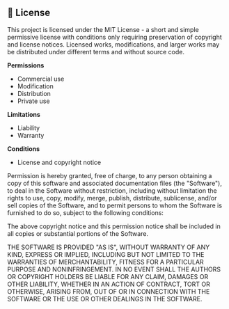 ## 📄 License

This project is licensed under the MIT License - a short and simple permissive license with conditions only requiring preservation of copyright and license notices. Licensed works, modifications, and larger works may be distributed under different terms and without source code.

**Permissions**
- Commercial use
- Modification
- Distribution
- Private use

**Limitations**
- Liability
- Warranty

**Conditions**
- License and copyright notice

Permission is hereby granted, free of charge, to any person obtaining a copy
of this software and associated documentation files (the "Software"), to deal
in the Software without restriction, including without limitation the rights
to use, copy, modify, merge, publish, distribute, sublicense, and/or sell
copies of the Software, and to permit persons to whom the Software is
furnished to do so, subject to the following conditions:

The above copyright notice and this permission notice shall be included in all
copies or substantial portions of the Software.

THE SOFTWARE IS PROVIDED "AS IS", WITHOUT WARRANTY OF ANY KIND, EXPRESS OR
IMPLIED, INCLUDING BUT NOT LIMITED TO THE WARRANTIES OF MERCHANTABILITY,
FITNESS FOR A PARTICULAR PURPOSE AND NONINFRINGEMENT. IN NO EVENT SHALL THE
AUTHORS OR COPYRIGHT HOLDERS BE LIABLE FOR ANY CLAIM, DAMAGES OR OTHER
LIABILITY, WHETHER IN AN ACTION OF CONTRACT, TORT OR OTHERWISE, ARISING FROM,
OUT OF OR IN CONNECTION WITH THE SOFTWARE OR THE USE OR OTHER DEALINGS IN THE
SOFTWARE.
```
